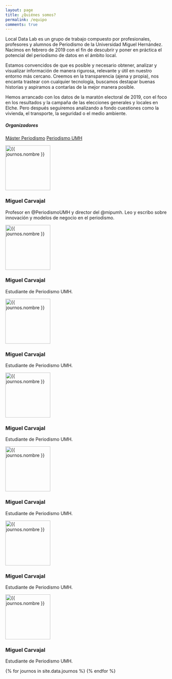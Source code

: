 ```yaml
---
layout: page
title: ¿Quiénes somos?
permalink: /equipo
comments: true
---
```


<div class="row justify-content-between">
<div class="col-md-8">    

<p>Local Data Lab es un grupo de trabajo compuesto por profesionales, profesores y alumnos de Periodismo de la Universidad Miguel Hernández. Nacimos en febrero de 2019 con el fin de descubrir y poner en práctica el potencial del periodismo de datos en el ámbito local.</p> 

<p>Estamos convencidos de que es posible y necesario obtener, analizar y visualizar información de manera rigurosa, relevante y útil en nuestro entorno más cercano. Creemos en la transparencia (ajena y propia), nos encanta trastear con cualquier tecnología, buscamos destapar buenas historias y aspiramos a contarlas de la mejor manera posible.</p>

<p>Hemos arrancado con los datos de la maratón electoral de 2019, con el foco en los resultados y la campaña de las elecciones generales y locales en Elche. Pero después seguiremos analizando a fondo cuestiones como la vivienda, el transporte, la seguridad o el medio ambiente.</p>

</div>

<div class="col-md-4">

<div class="sticky-top sticky-top-80">
<h5>Organizadores</h5>

<a target="_blank" href="http://mip.umh.es/" class="btn btn-info">Máster Periodismo</a> <a target="_blank" href="http://periodismo.umh.es/" class="btn btn-warning">Periodismo UMH</a>

</div>
</div>

</div>

<div class="container marketing mt-5">
<!-- Three columns of text below the carousel -->
<div class="row">
      <div class="col-lg-3">
      	<a target="_blank" href="https://twitter.com/mcarvajal_" role="button"><img src="https://pbs.twimg.com/profile_images/1016709073339895809/Z_ddJhY4_400x400.jpg" alt="{{ journos.nombre }}" width="140" height="140" class="bd-placeholder-img rounded-circle"></a>
        <h3>Miguel Carvajal</h3>
        <p>Profesor en @PeriodismoUMH y director del @mipumh. Leo y escribo sobre innovación y modelos de negocio en el periodismo.</p>
      </div><!-- /.col-lg-4 -->
      <div class="col-lg-3">
      	<a target="_blank" href="https://twitter.com/mcarvajal_" role="button"><img src="https://pbs.twimg.com/profile_images/1016709073339895809/Z_ddJhY4_400x400.jpg" alt="{{ journos.nombre }}" width="140" height="140" class="bd-placeholder-img rounded-circle"></a>
        <h3>Miguel Carvajal</h3>
        <p>Estudiante de Periodismo UMH.</p>
      </div><!-- /.col-lg-4 -->
      <div class="col-lg-3">
      	<a target="_blank" href="https://twitter.com/mcarvajal_" role="button"><img src="https://pbs.twimg.com/profile_images/1016709073339895809/Z_ddJhY4_400x400.jpg" alt="{{ journos.nombre }}" width="140" height="140" class="bd-placeholder-img rounded-circle"></a>
        <h3>Miguel Carvajal</h3>
        <p>Estudiante de Periodismo UMH.</p>
      </div><!-- /.col-lg-4 -->
      <div class="col-lg-3">
      	<a target="_blank" href="https://twitter.com/mcarvajal_" role="button"><img src="https://pbs.twimg.com/profile_images/1016709073339895809/Z_ddJhY4_400x400.jpg" alt="{{ journos.nombre }}" width="140" height="140" class="bd-placeholder-img rounded-circle"></a>
        <h3>Miguel Carvajal</h3>
        <p>Estudiante de Periodismo UMH.</p>
      </div><!-- /.col-lg-4 -->
      <div class="col-lg-3">
      	<a target="_blank" href="https://twitter.com/mcarvajal_" role="button"><img src="https://pbs.twimg.com/profile_images/1016709073339895809/Z_ddJhY4_400x400.jpg" alt="{{ journos.nombre }}" width="140" height="140" class="bd-placeholder-img rounded-circle"></a>
        <h3>Miguel Carvajal</h3>
        <p>Estudiante de Periodismo UMH.</p>
      </div><!-- /.col-lg-4 -->
      <div class="col-lg-3">
      	<a target="_blank" href="https://twitter.com/mcarvajal_" role="button"><img src="https://pbs.twimg.com/profile_images/1016709073339895809/Z_ddJhY4_400x400.jpg" alt="{{ journos.nombre }}" width="140" height="140" class="bd-placeholder-img rounded-circle"></a>
        <h3>Miguel Carvajal</h3>
        <p>Estudiante de Periodismo UMH.</p>
      </div><!-- /.col-lg-4 -->
      <div class="col-lg-3">
      	<a target="_blank" href="https://twitter.com/mcarvajal_" role="button"><img src="https://pbs.twimg.com/profile_images/1016709073339895809/Z_ddJhY4_400x400.jpg" alt="{{ journos.nombre }}" width="140" height="140" class="bd-placeholder-img rounded-circle"></a>
        <h3>Miguel Carvajal</h3>
        <p>Estudiante de Periodismo UMH.</p>
      </div><!-- /.col-lg-4 -->

</div><!-- /.row -->
</div>
    {% for journos in site.data.journos %}	
    {% endfor %}
